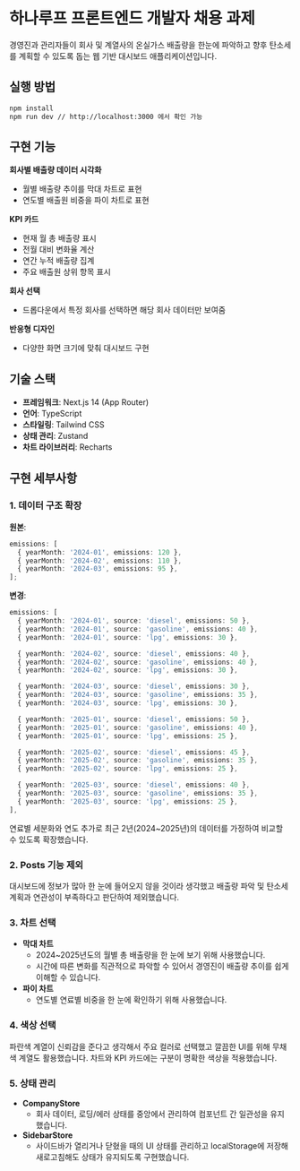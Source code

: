 # 하나루프 프론트엔드 개발자 채용 과제

경영진과 관리자들이 회사 및 계열사의 온실가스 배출량을 한눈에 파악하고 향후 탄소세를 계획할 수 있도록 돕는 웹 기반 대시보드 애플리케이션입니다.

## 실행 방법

```bash
npm install
npm run dev // http://localhost:3000 에서 확인 가능
```

## 구현 기능

**회사별 배출량 데이터 시각화**

- 월별 배출량 추이를 막대 차트로 표현
- 연도별 배출원 비중을 파이 차트로 표현

**KPI 카드**

- 현재 월 총 배출량 표시
- 전월 대비 변화율 계산
- 연간 누적 배출량 집계
- 주요 배출원 상위 항목 표시

**회사 선택**

- 드롭다운에서 특정 회사를 선택하면 해당 회사 데이터만 보여줌

**반응형 디자인**

- 다양한 화면 크기에 맞춰 대시보드 구현

## 기술 스택

- **프레임워크**: Next.js 14 (App Router)
- **언어**: TypeScript
- **스타일링**: Tailwind CSS
- **상태 관리**: Zustand
- **차트 라이브러리**: Recharts

## 구현 세부사항

### 1. 데이터 구조 확장

**원본**:

```typescript
emissions: [
  { yearMonth: '2024-01', emissions: 120 },
  { yearMonth: '2024-02', emissions: 110 },
  { yearMonth: '2024-03', emissions: 95 },
];
```

**변경**:

```typescript
emissions: [
  { yearMonth: '2024-01', source: 'diesel', emissions: 50 },
  { yearMonth: '2024-01', source: 'gasoline', emissions: 40 },
  { yearMonth: '2024-01', source: 'lpg', emissions: 30 },

  { yearMonth: '2024-02', source: 'diesel', emissions: 40 },
  { yearMonth: '2024-02', source: 'gasoline', emissions: 40 },
  { yearMonth: '2024-02', source: 'lpg', emissions: 30 },

  { yearMonth: '2024-03', source: 'diesel', emissions: 30 },
  { yearMonth: '2024-03', source: 'gasoline', emissions: 35 },
  { yearMonth: '2024-03', source: 'lpg', emissions: 30 },

  { yearMonth: '2025-01', source: 'diesel', emissions: 50 },
  { yearMonth: '2025-01', source: 'gasoline', emissions: 40 },
  { yearMonth: '2025-01', source: 'lpg', emissions: 25 },

  { yearMonth: '2025-02', source: 'diesel', emissions: 45 },
  { yearMonth: '2025-02', source: 'gasoline', emissions: 35 },
  { yearMonth: '2025-02', source: 'lpg', emissions: 25 },

  { yearMonth: '2025-03', source: 'diesel', emissions: 40 },
  { yearMonth: '2025-03', source: 'gasoline', emissions: 35 },
  { yearMonth: '2025-03', source: 'lpg', emissions: 25 },
],
```

연료별 세분화와 연도 추가로 최근 2년(2024~2025년)의 데이터를 가정하여 비교할 수 있도록 확장했습니다.

### 2. Posts 기능 제외

대시보드에 정보가 많아 한 눈에 들어오지 않을 것이라 생각했고 배출량 파악 및 탄소세 계획과 연관성이 부족하다고 판단하여 제외했습니다.

### 3. 차트 선택

- **막대 차트**
  -   2024~2025년도의 월별 총 배출량을 한 눈에 보기 위해 사용했습니다.
  -   시간에 따른 변화를 직관적으로 파악할 수 있어서 경영진이 배출량 추이를 쉽게 이해할 수 있습니다.
- **파이 차트**
  - 연도별 연료별 비중을 한 눈에 확인하기 위해 사용했습니다.

### 4. 색상 선택

파란색 계열이 신뢰감을 준다고 생각해서 주요 컬러로 선택했고 깔끔한 UI를 위해 무채색 계열도 활용했습니다. 차트와 KPI 카드에는 구분이 명확한 색상을 적용했습니다.

### 5. 상태 관리

- **CompanyStore**
  - 회사 데이터, 로딩/에러 상태를 중앙에서 관리하여 컴포넌트 간 일관성을 유지했습니다.
- **SidebarStore**
  - 사이드바가 열리거나 닫혔을 때의 UI 상태를 관리하고 localStorage에 저장해 새로고침해도 상태가 유지되도록 구현했습니다.
